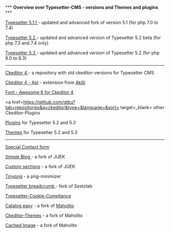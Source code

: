 *** <b>Overview over Typesetter-CMS - versions and Themes and plugins </b>***

<a href=https://github.com/gtbu/Typesetter5.1.1-CE target=_blank>Typesetter 5.1.1 </a> - updated and advanced fork of version 5.1 (for php 7.0 to 7.4)

<a href=https://github.com/gtbu/Typesetter5.2 target=_blank> Typesetter 5.2  </a> - updated and advanced version of Typesetter 5.2 beta (for php 7.3 and 7.4 only)

<a href=https://github.com/gtbu/Typesetter-5.3-p8 target=_blank>Typesetter 5.3 </a> - updated and advanced version of Typesetter 5.2 (for php 8.0 to 8.3)

-------------------------------
<a href=https://github.com/gtbu/Ckeditor-4-Typesetter target=_blank> Ckeditor 4 </a> - a repository with old ckeditor-versions for Typesetter CMS

<a href=https://github.com/gtbu/ckeditor4-api target=_blank> Ckeditor 4 - Api</a> - extension from <a href=https://github.com/gtbu/ckeditor4-plugins-ak target=_blank>Akilli</a>

<a href=https://github.com/gtbu/ckeditor-fa42  target=_blank> Font - Awesome 6 for Ckeditor 4 </a> 

<a href=https://github.com/gtbu?tab=repositories&q=ckeditor&type=&language=&sort= target=_blank> other Ckeditor-Plugins</a>



<a href=https://github.com/gtbu/Typesetter-Plugins target=_blank> Plugins</a> for Typesetter 5.2 and 5.3

<a href=https://github.com/gtbu/Typesetter-Templates target=_blank> Themes</a> for Typesetter 5.2 and 5.3

-------------------------------
<a href=https://github.com/gtbu/Special-Contact-Form target=_blank> Special Contact form</a> 

<a href=https://github.com/gtbu/Simple-Blog-3.06 target=_Blank> Simple Blog </a> - a fork of JUEK

<a href=https://github.com/gtbu/CustomSections-23 target=_blank> Custom sections</a> - a fork of JUEK

<a href=https://github.com/gtbu/TinyPNG  target=_blank> Tinypng</a> - a png-minimizer 

<a href=https://github.com/gtbu/Typesetter-Breadcrumb target=_blank> Typesetter breadcrumb </a> - fork of Sestolab

<a href=https://github.com/gtbu/Typesetter-Cookie-Compliance target=_blan> Typesetter-Cookie-Compliance</a> 

<a href=https://github.com/gtbu/Catalog-Easy target=_blank> Catalog easy</a>  - a fork of <a href=http://mhdev.bplaced.net/ target=_blank> Maholito </a>

<a href=https://github.com/mahotilo/CKE_Themes target=_blank> Ckeditor-Themes</a>  - a fork of Maholito

<a href=https://github.com/gtbu/CS.mh_Cached_Image target=_blank> Cached Image</a>   - a fork of Maholito
